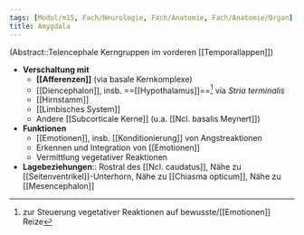 ```yaml
---
tags: [Modul/m15, Fach/Neurologie, Fach/Anatomie, Fach/Anatomie/Organ]
title: Amygdala
---
```

(Abstract::Telencephale Kerngruppen im vorderen [[Temporallappen]])
- **Verschaltung mit**
	- **[[Afferenzen]]** (via basale Kernkomplexe)
	- [[Diencephalon]], insb. ==[[Hypothalamus]]==[^1] via *Stria terminalis*
	- [[Hirnstamm]]
	- [[Limbisches System]]
	- Andere [[Subcorticale Kerne]] (u.a. [[Ncl. basalis Meynert]])
- **Funktionen**
	- [[Emotionen]], insb. [[Konditionierung]] von Angstreaktionen
	- Erkennen und Integration von [[Emotionen]]
	- Vermittlung vegetativer Reaktionen
- **Lagebeziehungen**:: Rostral des [[Ncl. caudatus]], Nähe zu [[Seitenventrikel]]-Unterhorn, Nähe zu [[Chiasma opticum]], Nähe zu [[Mesencephalon]]

[^1]:  zur Steuerung vegetativer Reaktionen auf bewusste/[[Emotionen]] Reize